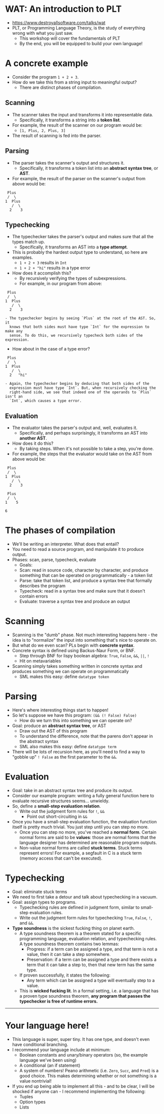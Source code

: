 # WAT: An introduction to PLT
- https://www.destroyallsoftware.com/talks/wat
- PLT, or Programming Language Theory, is the study of everything wrong with
  what you just saw.
  - This workshop will cover the fundamentals of PLT
  - By the end, you will be equipped to build your own language!

# A concrete example
- Consider the program `1 + 2 + 3`.
- How do we take this from a string input to meaningful output?
  - There are distinct phases of compilation.

## Scanning
- The scanner takes the input and transforms it into representable data.
  - Specifically, it transforms a string into a **token list**.
- For example, the result of the scanner on our program would be:
  - `[1, Plus, 2, Plus, 3]`
- The result of scanning is fed into the parser.

## Parsing
- The parser takes the scanner's output and structures it.
  - Specifically, it transforms a token list into an **abstract syntax
    tree**, or **AST**.
- For example, the result of the parser on the scanner's output from above would
  be:

```
 Plus
 /  \
1  Plus
   /  \
  2    3
```

## Typechecking
- The typechecker takes the parser's output and makes sure that all the types
  match up.
  - Specifically, it transforms an AST into a **type attempt**.
- This is probably the hardest output type to understand, so here are examples.
  - `1 + 2 + 3` results in `Int`
  - `1 + 2 + "hi"` results in a type error
- How does it accomplish this?
  - By recursively verifying the types of subexpressions.
  - For example, in our program from above:
```
 Plus
 /  \
1  Plus
   /  \
  2    3
```

    - The typechecker begins by seeing `Plus` at the root of the AST. So, it
      knows that both sides must have type `Int` for the expression to make any
      sense. To do this, we recursively typecheck both sides of the expression.
  - How about in the case of a type error?

```
 Plus
 /  \
1  Plus
   /  \
  2   "hi"
```

    - Again, the typechecker begins by deducing that both sides of the
      expression must have type `Int`. But, when recursively checking the
      right-hand side, we see that indeed one of the operands to `Plus` isn't an
      `Int`, which causes a type error.

## Evaluation
- The evaluator takes the parser's output and, well, evaluates it.
  - Specifically, and perhaps surprisingly, it transforms an AST into **another
    AST**.
- How does it do this?
  - By taking steps. When it's not possible to take a step, you're done.
- For example, the steps that the evaluator would take on the AST from above
  would be:
```
 Plus
 /  \
1  Plus
   /  \
  2    3
```
```
 Plus
 /  \
1    5
```
```
6
```


# The phases of compilation
- We'll be writing an interpreter. What does that entail?
- You need to read a source program, and manipulate it to produce output.
- Phases: scan, parse, typecheck, evaluate
    - Goals:
    - Scan: read in source code, character by character, and produce something
      that can be operated on programmatically - a token list
    - Parse: take that token list, and produce a syntax tree that formally
      describes the program
    - Typecheck: read in a syntax tree and make sure that it doesn't contain
      errors
    - Evaluate: traverse a syntax tree and produce an output

# Scanning
- Scanning is the "dumb" phase. Not much interesting happens here - the idea is
  to "normalize" the input into something that's nice to operate on.
- But what do we even scan? PLs begin with **concrete syntax**.
- Concrete syntax is defined using Backus-Naur Form, or BNF.
    - Step through BNF for lispy boolean algebra: `True`, `False`, `&&`, `||`,
      `!`
    - Hit on metavariables
- Scanning simply takes something written in concrete syntax and produces
  something we can operate on programmatically
    - SML makes this easy: define `datatype token`

# Parsing
- Here's where interesting things start to happen!
- So let's suppose we have this program: `(&& (! False) False)`
    - How do we turn this into something we can operate on?
- Goal: produce an **abstract syntax tree**, or AST
    - Draw out the AST of this program
    - To understand the difference, note that the parens don't appear in the
      abstract syntax
    - SML also makes this easy: define `datatype term`
- There will be lots of recursion here, as you'll need to find a way to "gobble
  up" `! False` as the first parameter to the `&&`.

# Evaluation
- Goal: take in an abstract syntax tree and produce its output.
- Consider our example program: writing a fully general function here to
  evaluate recursive structures seems... unwieldy.
- So, define a **small-step evaluation relation**.
    - Write out the judgment form rules for `!`, `&&`
        - Point out short-circuiting in `&&`
- Once you have a small-step evaluation function, the evaluation function itself
  is pretty much trivial. You just step until you can step no more.
    - Once you can step no more, you've reached a **normal form**. Certain
      normal forms are said to be **values**: those are normal forms that the
      language designer has determined are reasonable program outputs.
    - Non-value normal forms are called **stuck terms**. Stuck terms represent
      errors! For example, a segfault in C is a stuck term (memory access that
      can't be executed).

# Typechecking

- Goal: eliminate stuck terms
- We need to first take a detour and talk about typechecking in a vacuum.
- Goal: assign types to programs.
    - Typechecking rules are defined in judgment form, similar to small-step
      evaluation rules.
    - Write out the judgment form rules for typechecking `True`, `False`, `!`,
      and `&&`.
- **Type soundness** is the sickest fucking thing on planet earth.
    - A type soundness theorem is a theorem stated for a specific programming
      language, evaluation relation, and typechecking rules. A type soundness
      theorem contains two lemmas:
        - Progress: if a term can be assigned a type, and that term is not a
          value, then it can take a step somewhere.
        - Preservation: if a term can be assigned a type and there exists a term
          that it can take a step to, then that new term has the same type.
    - If proven successfully, it states the following:
        - Any term which can be assigned a type will eventually step to a value.
    - This is **wicked fucking lit**. In a formal setting, i.e. a language that
      has a proven type soundness theorem, **any program that passes the
      typechecker is free of runtime errors.**

- - - -

# Your language here!

- This language is super, super tiny. It has one type, and doesn't even have
  conditional branching.
- I recommend your language include at minimum:
    - Boolean constants and unary/binary operators (so, the example language
      we've been using)
    - A conditional (an if statement)
    - A system of numbers! Peano arithmetic (i.e. `Zero`, `Succ`, and `Pred`) is
      a good choice. This makes determining whether or not something is a value
      nontrivial!
- If you end up being able to implement all this - and to be clear, I will be
  shocked if anyone can - I recommend implementing the following:
    - Tuples
    - Option types
    - Lists
